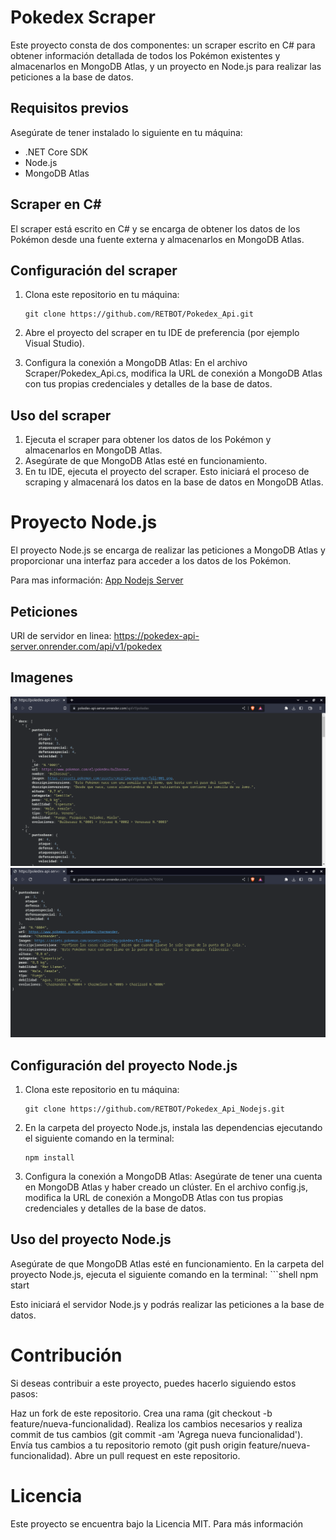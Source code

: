 # Pokedex Scraper

Este proyecto consta de dos componentes: un scraper escrito en C# para obtener información detallada de todos los Pokémon existentes y almacenarlos en MongoDB Atlas, y un proyecto en Node.js para realizar las peticiones a la base de datos.

## Requisitos previos

Asegúrate de tener instalado lo siguiente en tu máquina:

- .NET Core SDK
- Node.js
- MongoDB Atlas

## Scraper en C#

El scraper está escrito en C# y se encarga de obtener los datos de los Pokémon desde una fuente externa y almacenarlos en MongoDB Atlas.

## Configuración del scraper

1. Clona este repositorio en tu máquina:
    ```shell
   git clone https://github.com/RETBOT/Pokedex_Api.git

2. Abre el proyecto del scraper en tu IDE de preferencia (por ejemplo Visual Studio).

3. Configura la conexión a MongoDB Atlas:
    En el archivo Scraper/Pokedex_Api.cs, modifica la URL de conexión a MongoDB Atlas con tus propias credenciales y detalles de la base de datos.

## Uso del scraper
1. Ejecuta el scraper para obtener los datos de los Pokémon y almacenarlos en MongoDB Atlas.
2. Asegúrate de que MongoDB Atlas esté en funcionamiento.
3. En tu IDE, ejecuta el proyecto del scraper. Esto iniciará el proceso de scraping y almacenará los datos en la base de datos en MongoDB Atlas.

# Proyecto Node.js
El proyecto Node.js se encarga de realizar las peticiones a MongoDB Atlas y proporcionar una interfaz para acceder a los datos de los Pokémon.

Para mas información: [App Nodejs Server]( https://github.com/RETBOT/Pokedex_Api_Nodejs)

## Peticiones 
URl de servidor en linea: https://pokedex-api-server.onrender.com/api/v1/pokedex <br>

## Imagenes
![Api-Pokemon](https://github.com/RETBOT/Pokedex_Api_Nodejs/blob/main/Imgs/Pokemon%20Api.png)
![Api-1-Pokemon](https://github.com/RETBOT/Pokedex_Api_Nodejs/blob/main/Imgs/Pokemon%20Api%20pokemon.png)

## Configuración del proyecto Node.js
1. Clona este repositorio en tu máquina:
    ```shell
    git clone https://github.com/RETBOT/Pokedex_Api_Nodejs.git

2. En la carpeta del proyecto Node.js, instala las dependencias ejecutando el siguiente comando en la terminal:
    ```shell
    npm install

3. Configura la conexión a MongoDB Atlas:
Asegúrate de tener una cuenta en MongoDB Atlas y haber creado un clúster.
En el archivo config.js, modifica la URL de conexión a MongoDB Atlas con tus propias credenciales y detalles de la base de datos.

## Uso del proyecto Node.js
Asegúrate de que MongoDB Atlas esté en funcionamiento.
En la carpeta del proyecto Node.js, ejecuta el siguiente comando en la terminal:
    ```shell
    npm start

Esto iniciará el servidor Node.js y podrás realizar las peticiones a la base de datos.

# Contribución
Si deseas contribuir a este proyecto, puedes hacerlo siguiendo estos pasos:

Haz un fork de este repositorio.
Crea una rama (git checkout -b feature/nueva-funcionalidad).
Realiza los cambios necesarios y realiza commit de tus cambios (git commit -am 'Agrega nueva funcionalidad').
Envía tus cambios a tu repositorio remoto (git push origin feature/nueva-funcionalidad).
Abre un pull request en este repositorio.

# Licencia
Este proyecto se encuentra bajo la Licencia MIT. Para más información
